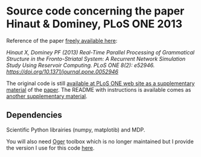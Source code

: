 # Source code concerning the paper Hinaut &amp; Dominey, PLoS ONE 2013

Reference of the paper [freely available here](https://journals.plos.org/plosone/article?id=10.1371/journal.pone.0052946):

*Hinaut X, Dominey PF (2013) Real-Time Parallel Processing of Grammatical Structure in the Fronto-Striatal System: A Recurrent Network Simulation Study Using Reservoir Computing. PLoS ONE 8(2): e52946. https://doi.org/10.1371/journal.pone.0052946*

The original code is still [available at PLoS ONE web site as a supplementary material](https://doi.org/10.1371/journal.pone.0052946.s008) of the [paper](https://doi.org/10.1371/journal.pone.0052946). The README with instructions is available comes as [another supplementary material](https://doi.org/10.1371/journal.pone.0052946.s006).

## Dependencies
Scientific Python librairies (numpy, matplotib) and MDP.

You will also need [Oger](https://github.com/neuronalX/Oger) toolbox which is no longer maintained but I provide the version I use for this code [here](https://github.com/neuronalX/Oger).
